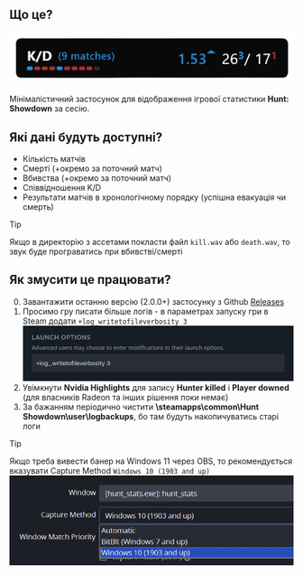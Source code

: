 ## Що це?

![plot](./screens/kda_preview.png)

Мінімалістичний застосунок для відображення ігрової статистики **Hunt: Showdown** за сесію.

## Які дані будуть доступні?
- Кількість матчів
- Смерті (+окремо за поточний матч)
- Вбивства (+окремо за поточний матч)
- Співвідношення K/D
- Результати матчів в хронологічному порядку (успішна евакуація чи смерть)

> [!TIP]
> Якщо в директорію з ассетами покласти файл `kill.wav` або `death.wav`, то звук буде програватись при вбивстві/смерті

## Як змусити це працювати?
0. Завантажити останню версію (2.0.0+) застосунку з Github [Releases](https://github.com/dealnotedev/dart_hunt_kda/releases)
1. Просимо гру писати більше логів - в параметрах запуску гри в Steam додати `+log_writetofileverbosity 3`
![plot](./screens/steam.png)
2. Увімкнути **Nvidia Highlights** для запису **Hunter killed** і **Player downed** (для власників Radeon та інших рішення поки немає)
3. За бажанням періодично чистити **\steamapps\common\Hunt Showdown\user\logbackups**, бо там будуть накопичуватись старі логи

> [!TIP]
> Якщо треба вивести банер на Windows 11 через OBS, то рекомендується вказувати Capture Method `Windows 10 (1903 and up)`
![plot](./screens/obs_capture.png)
